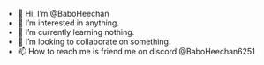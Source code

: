 - 👋 Hi, I’m @BaboHeechan
- 👀 I’m interested in anything.
- 🌱 I’m currently learning nothing.
- 💞️ I’m looking to collaborate on something.
- 📫 How to reach me is friend me on discord @BaboHeechan6251

<!---
BaboHeechan/BaboHeechan is a ✨ special ✨ repository because its `README.md` (this file) appears on your GitHub profile.

--->
